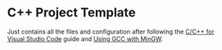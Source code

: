 # C++ Project Template

Just contains all the files and configuration after following the [C/C++ for Visual Studio Code](https://code.visualstudio.com/docs/languages/cpp) guide and [Using GCC with MinGW](https://code.visualstudio.com/docs/cpp/config-mingw).